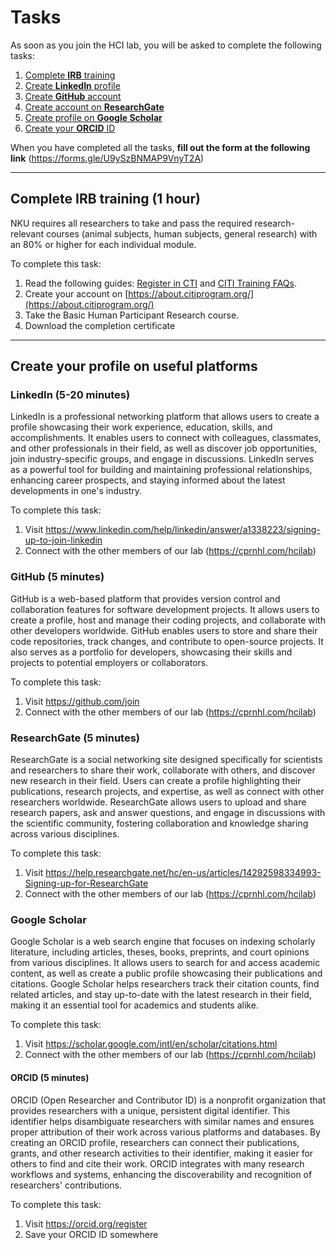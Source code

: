 # Tasks
As soon as you join the HCI lab, you will be asked to complete the following tasks:
1. [Complete **IRB** training](#complete-irb-training)
1. [Create **LinkedIn** profile](#linkedin)
1. [Create **GitHub** account](#github)
1. [Create account on **ResearchGate**](#researchgate)
1. [Create profile on **Google Scholar**](#google-scholar)
1. [Create your **ORCID** ID](#orcid)

When you have completed all the tasks, **fill out the form at the following link** (https://forms.gle/U9ySzBNMAP9VnyT2A)

---
## Complete IRB training (1 hour)
NKU requires all researchers to take and pass the required research-relevant courses (animal subjects, human subjects, general research) with an 80% or higher for each individual module.

To complete this task:
1. Read the following guides: [Register in CTI](./resources/guide-citiprogram/citi-registration.pdf) and [CITI Training FAQs](./resources/guide-citiprogram/citi-faq.pdf).
2. Create your account on [https://about.citiprogram.org/](https://about.citiprogram.org/) 
3. Take the Basic Human Participant Research course.
4. Download the completion certificate 

---
## Create your profile on useful platforms
### LinkedIn (5-20 minutes)
LinkedIn is a professional networking platform that allows users to create a profile showcasing their work experience, education, skills, and accomplishments. It enables users to connect with colleagues, classmates, and other professionals in their field, as well as discover job opportunities, join industry-specific groups, and engage in discussions. LinkedIn serves as a powerful tool for building and maintaining professional relationships, enhancing career prospects, and staying informed about the latest developments in one's industry.

To complete this task:
1. Visit https://www.linkedin.com/help/linkedin/answer/a1338223/signing-up-to-join-linkedin
2. Connect with the other members of our lab (https://cprnhl.com/hcilab)

### GitHub (5 minutes)
GitHub is a web-based platform that provides version control and collaboration features for software development projects. It allows users to create a profile, host and manage their coding projects, and collaborate with other developers worldwide. GitHub enables users to store and share their code repositories, track changes, and contribute to open-source projects. It also serves as a portfolio for developers, showcasing their skills and projects to potential employers or collaborators.

To complete this task:
1. Visit https://github.com/join
2. Connect with the other members of our lab (https://cprnhl.com/hcilab)

### ResearchGate (5 minutes)
ResearchGate is a social networking site designed specifically for scientists and researchers to share their work, collaborate with others, and discover new research in their field. Users can create a profile highlighting their publications, research projects, and expertise, as well as connect with other researchers worldwide. ResearchGate allows users to upload and share research papers, ask and answer questions, and engage in discussions with the scientific community, fostering collaboration and knowledge sharing across various disciplines.

To complete this task:
1. Visit https://help.researchgate.net/hc/en-us/articles/14292598334993-Signing-up-for-ResearchGate
2. Connect with the other members of our lab (https://cprnhl.com/hcilab)

### Google Scholar
Google Scholar is a web search engine that focuses on indexing scholarly literature, including articles, theses, books, preprints, and court opinions from various disciplines. It allows users to search for and access academic content, as well as create a public profile showcasing their publications and citations. Google Scholar helps researchers track their citation counts, find related articles, and stay up-to-date with the latest research in their field, making it an essential tool for academics and students alike.

To complete this task:
1. Visit https://scholar.google.com/intl/en/scholar/citations.html
2. Connect with the other members of our lab (https://cprnhl.com/hcilab)


#### ORCID (5 minutes)
ORCID (Open Researcher and Contributor ID) is a nonprofit organization that provides researchers with a unique, persistent digital identifier. This identifier helps disambiguate researchers with similar names and ensures proper attribution of their work across various platforms and databases. By creating an ORCID profile, researchers can connect their publications, grants, and other research activities to their identifier, making it easier for others to find and cite their work. ORCID integrates with many research workflows and systems, enhancing the discoverability and recognition of researchers' contributions.

To complete this task:
1. Visit https://orcid.org/register
2. Save your ORCID ID somewhere